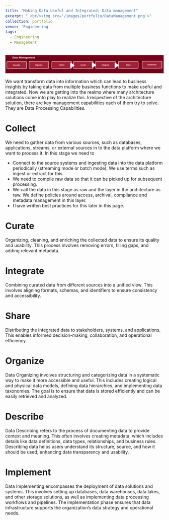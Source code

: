 ```yaml
---
title: "Making Data Useful and Integrated: Data management"
excerpt: " <br/><img src='/images/portfolio/DataManagement.png'>"
collection: portfolio
venue: 'Engineering'
tags:
  - Engineering
  - Management
---
```

<img width="612" alt="image" src="/images/portfolio/DataManagement.png">

We want transform data into information which can lead to business insights by taking data from multiple business functions to make useful and integrated. 
Now we are getting into the realms where many architecture solutions come into play to realize this. Irrespective of the architecture solution, there are key management capabilities each of them try to solve. They are
Data Processing Capabilities.
# Collect
We need to gather data from various sources, such as databases, applications, streams, or external sources in to the data platform where we want to process it. In this stage we need to
* Connect to the source systems and ingesting data into the data platform periodically (streaming mode or batch mode). We use terms such as ingest or extract for this.
* We need to compile raw data so that it can be picked up for subsequent processing.
* We call the data in this stage as raw and the layer in the architecture as raw. We define policies around access, archival, compliance and metadata management in this layer.
* I have written best practices for this later in this page.
# Curate
Organizing, cleaning, and enriching the collected data to ensure its quality and usability. 
This process involves removing errors, filling gaps, and adding relevant metadata.
# Integrate
Combining curated data from different sources into a unified view. 
This involves aligning formats, schemas, and identifiers to ensure consistency and accessibility.
# Share
Distributing the integrated data to stakeholders, systems, and applications. 
This enables informed decision-making, collaboration, and operational efficiency.
# Organize
Data Organizing involves structuring and categorizing data in a systematic way to make it more accessible and useful. 
This includes creating logical and physical data models, defining data hierarchies, and implementing data taxonomies. 
The goal is to ensure that data is stored efficiently and can be easily retrieved and analyzed.
# Describe
Data Describing refers to the process of documenting data to provide context and meaning. 
This often involves creating metadata, which includes details like data definitions, data types, relationships, and business rules. 
Describing data helps users understand its structure, source, and how it should be used, enhancing data transparency and usability.
# Implement
Data Implementing encompasses the deployment of data solutions and systems. 
This involves setting up databases, data warehouses, data lakes, and other storage solutions, as well as implementing data processing workflows and pipelines. 
The implementation phase ensures that data infrastructure supports the organization’s data strategy and operational needs. 

